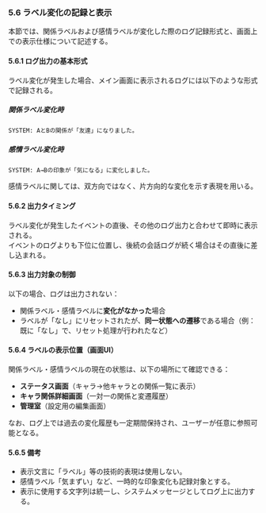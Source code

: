 ### 5.6 ラベル変化の記録と表示

本節では、関係ラベルおよび感情ラベルが変化した際のログ記録形式と、画面上での表示仕様について記述する。


#### 5.6.1 ログ出力の基本形式

ラベル変化が発生した場合、メイン画面に表示されるログには以下のような形式で記録される。

##### 関係ラベル変化時
```
SYSTEM: AとBの関係が「友達」になりました。
```

##### 感情ラベル変化時
```
SYSTEM: A→Bの印象が「気になる」に変化しました。
```

感情ラベルに関しては、双方向ではなく、片方向的な変化を示す表現を用いる。

#### 5.6.2 出力タイミング

ラベル変化が発生したイベントの直後、その他のログ出力と合わせて即時に表示される。  
イベントのログよりも下位に位置し、後続の会話ログが続く場合はその直後に差し込まれる。

#### 5.6.3 出力対象の制御

以下の場合、ログは出力されない：

- 関係ラベル・感情ラベルに**変化がなかった**場合
- ラベルが「なし」にリセットされたが、**同一状態への遷移**である場合（例：既に「なし」で、リセット処理が行われたなど）

#### 5.6.4 ラベルの表示位置（画面UI）

関係ラベル・感情ラベルの現在の状態は、以下の場所にて確認できる：

- **ステータス画面**（キャラ→他キャラとの関係一覧に表示）
- **キャラ関係詳細画面**（一対一の関係と変遷履歴）
- **管理室**（設定用の編集画面）

なお、ログ上では過去の変化履歴も一定期間保持され、ユーザーが任意に参照可能となる。

#### 5.6.5 備考

- 表示文言に「ラベル」等の技術的表現は使用しない。
- 感情ラベル「気まずい」など、一時的な印象変化も記録対象とする。
- 表示に使用する文字列は統一し、システムメッセージとしてログ上に出力する。